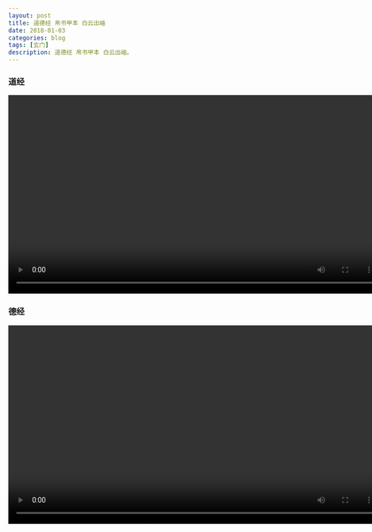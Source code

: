 ```yaml
---
layout: post
title: 道德经 帛书甲本 白云出岫
date: 2018-01-03
categories: blog
tags: [玄门]
description: 道德经 帛书甲本 白云出岫。
---
```

### 道经


<center><p><video controls="controls" width="750" height="400" src="http://58.51.194.150/wgdcdn.inter.qiyi.com/videos/v1/20140531/5f/55/bd/8868b07b27706037a90a64e556658933.mp4?key=01591234c591182e852fb82ff10547a93&dis_k=42d33e2d38592b8435f9cddc94c5a657&dis_t=1515038627&src=iqiyi.com&uuid=add4a81-5a4da7a3-b8&m=v&qd_ip=7bcfe5eb&qd_p=7bcfe5eb&qd_k=f1ac86a67c3ff8c4538cfa0186c8a6b8&qd_src=02020031010000000000&ssl=&ip=123.207.229.235&qd_vip=0&dis_src=vrs&qd_uid=0&qdv=1&qd_tm=1515038627441&wshc_tag=0&wsts_tag=5a4da7a5&wsid_tag=7724d71d&wsiphost=ipdbm
"></video></p>
</center>


### 德经


<center><p><video controls="controls" width="750" height="400" src="http://172.16.24.176/175.6.235.77/videos/v1/20140531/fe/c2/a7/2e9268c8d1e444917fd06ded58ce5630.mp4?key=0a970287f356208de1d9788efae1ac0d3&dis_k=2a0e4e9550fe73ef133f0b51a917f684c&dis_t=1514985097&dis_dz=CT-GuangDong_GuangZhou&dis_st=40&src=iqiyi.com&uuid=add4a81-5a4cd689-bc&m=v&qd_ip=771d770c&qd_p=771d770c&qd_k=2ec20b99d1d7f4c1b8a61357e36f9769&qd_src=02020031010000000000&ssl=&ip=119.29.119.12&qd_vip=0&dis_src=vrs&qd_uid=0&qdv=1&qd_tm=1514985097373
"></video></p>
</center> 
